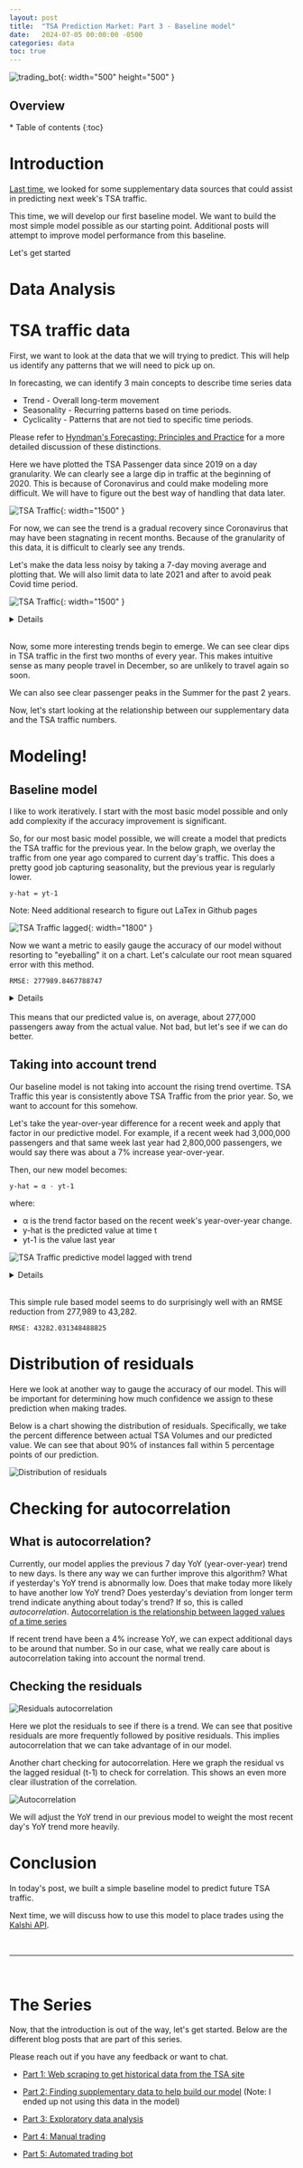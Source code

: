 ```yaml
---
layout: post
title:  "TSA Prediction Market: Part 3 - Baseline model"
date:   2024-07-05 00:00:00 -0500
categories: data
toc: true
---
```


![trading_bot](/assets/tsa_trading_bot/baseline_model_title_image.png){: width="500" height="500" }

<h2> Overview </h2>
* Table of contents
{:toc}

# Introduction
[Last time](https://ferraijv.github.io/posts/data/2024/04/16/tsa-supplementary-data.html), we looked for some
supplementary data sources that could assist in predicting next week's TSA traffic.

This time, we will develop our first baseline model. We want to build the most simple model
possible as our starting point. Additional posts will attempt to improve
model performance from this baseline.

Let's get started

# Data Analysis
# TSA traffic data

First, we want to look at the data that we will trying to predict. This 
will help us identify any patterns that we will need to pick up on.

In forecasting, we can identify 3 main concepts to describe time series data
- Trend - Overall long-term movement
- Seasonality - Recurring patterns based on time periods.
- Cyclicality - Patterns that are not tied to specific time periods.

Please refer to [Hyndman's Forecasting: Principles and Practice](https://otexts.com/fpp2/tspatterns.html)
for a more detailed discussion of these distinctions.

Here we have plotted the TSA Passenger data since 2019 on a day granularity.
We can clearly see a large dip in traffic at the beginning of 2020. This is because
of Coronavirus and could make modeling more difficult. We will have to figure out 
the best way of handling that data later. 

![TSA Traffic](/assets/tsa_trading_bot/tsa_traffic.png){: width="1500" }

For now, we can see the trend is a gradual recovery since Coronavirus
that may have been stagnating in recent months. Because of the granularity
of this data, it is difficult to clearly see any trends. 

Let's make the data less noisy by taking a 7-day moving average and plotting that. 
We will also limit data to late 2021 and after to avoid peak Covid time period.

![TSA Traffic](/assets/tsa_trading_bot/tsa_traffic_post_holiday_dips.png){: width="1500" }

<details>
{% highlight python %}
def plot_tsa_traffic():
    """
    This function loads TSA passenger data from a CSV file, processes the data to calculate a 7-day moving average,
    and then plots this moving average over time. It also highlights specific date ranges (early January to late
    February of each year) on the plot.

    The steps involved are:
    1. Load TSA data from a CSV file.
    2. Rename columns for clarity.
    3. Convert the date column to datetime format.
    4. Filter data to include only dates after September 1, 2021.
    5. Calculate a 7-day moving average of the number of passengers.
    6. Plot the 7-day moving average over time.
    7. Highlight specific date ranges on the plot.
    8. Set the y-axis label and display the plot.
    """

    tsa_data = pd.read_csv("../data/tsa_data.csv", index_col=0)

    # Standardize column names
    tsa_data.rename(columns={"Date": "date", "Numbers": "passengers"}, inplace=True)

    # Get date column in datetime
    tsa_data['date'] = pd.to_datetime(tsa_data['date'],format='%m/%d/%Y')

    # Older data is abnormal because of covid. Only use most recent data
    tsa_data = tsa_data[tsa_data['date'] > '2021-09-01']

    # We need weekly average passengers due to market structure
    tsa_data['passengers_7_day_moving_average'] = tsa_data['passengers'].rolling(window=7).mean()

    plt.figure()
    ax = tsa_data.plot("date", "passengers_7_day_moving_average", legend=False, title="TSA traffic")

    # Highlight specific seasonal dips
    highlight_ranges = [(datetime(2022, 1, 3), datetime(2022, 2, 20)),
                        (datetime(2023, 1, 3), datetime(2023, 2, 20)),
                        (datetime(2024, 1, 3), datetime(2024, 2, 20))]

    for start, end in highlight_ranges:
        plt.axvspan(start, end, facecolor='yellow', alpha=0.5, hatch='/', edgecolor='red', linewidth=2)

    ax.set_ylabel("TSA passengers processed (millions)")

    plt.show()
{% endhighlight %}

</details>
<br>

Now, some more interesting trends begin to emerge. We can see clear dips
in TSA traffic in the first two months of every year. This makes intuitive 
sense as many people travel in December, so are unlikely to travel again 
so soon.

We can also see clear passenger peaks in the Summer for the past 2 years.

Now, let's start looking at the relationship between our supplementary
data and the TSA traffic numbers.

# Modeling!

## Baseline model

I like to work iteratively. I start with the 
most basic model possible and only add complexity if the accuracy improvement is 
significant. 

So, for our most basic model possible, we will create a model that predicts the 
TSA traffic for the previous year. In the below graph, we overlay the traffic 
from one year ago compared to current day's traffic. This does a pretty good job
capturing seasonality, but the previous year is regularly lower.


`y-hat = yt-1`

Note: Need additional research to figure out LaTex in Github pages 

![TSA Traffic lagged](/assets/tsa_trading_bot/tsa_trading_bot_tsa_traffic_lagged.png){: width="1800" }

Now we want a metric to easily gauge the accuracy of our model without
resorting to "eyeballing" it on a chart. Let's calculate our root mean
squared error with this method.

```commandline
RMSE: 277989.8467788747
```

<details>
{% highlight python %}
def get_model_error():
    """
    Calculate the root mean squared error (RMSE) between the actual TSA passenger data and the model predictions.

    Steps:
    1. Load and process the data to create lagged features.
    2. Calculate recent trends and generate predictions.
    3. Drop rows with missing values.
    4. Calculate and print the RMSE.
    """
    # Load and process the data to create lagged features
    tsa_data = lag_passengers()

    # Calculate recent trends and generate predictions
    tsa_data = get_recent_trend(tsa_data)

    # Drop rows with missing values
    tsa_data.dropna(inplace=True)

    rms = root_mean_squared_error(
        tsa_data['passengers_7_day_moving_average'],
        tsa_data['prediction']
    )

    print(f"RMSE: {rms}")

{% endhighlight %}
</details>

<br>
This means that our predicted value is, on average, about 277,000 passengers
away from the actual value. Not bad, but let's see if we can
do better.

## Taking into account trend

Our baseline model is not taking into account the rising trend overtime. TSA Traffic this
year is consistently above TSA Traffic from the prior year. So, we want to account for
this somehow.

Let's take the year-over-year difference for a recent week and apply that factor in our predictive
model. For example, if a recent week had 3,000,000 passengers and that same week last
year had 2,800,000 passengers, we would say there was about a 7% increase year-over-year.

Then, our new model becomes:

`y-hat = α ⋅ yt-1`

where:
 - α is the trend factor based on the recent week's year-over-year change.
 - y-hat is the predicted value at time t
 - yt-1 is the value last year


![TSA Traffic predictive model lagged with trend](/assets/tsa_trading_bot/lagged_trend_predictive_model.png)

<details>
{% highlight python %}
def lag_passengers():
    """
    Load TSA passenger data, process it to create lagged features, and return the processed dataframe.

    Steps:
    1. Load TSA data from a CSV file.
    2. Rename columns for clarity.
    3. Convert the date column to datetime format.
    4. Set the date column as the index and sort the index.
    5. Create a new column with passenger data from the previous year.
    6. Filter data to include only dates after June 1, 2022.
    7. Calculate a 7-day moving average of the number of passengers.
    8. Calculate a 7-day moving average of the previous year's passenger data.
    """
    # Load TSA data
    tsa_data = pd.read_csv("../data/tsa_data.csv", index_col=0)

    # Rename columns for clarity
    tsa_data.rename(columns={"Date": "date", "Numbers": "passengers"}, inplace=True)

    # Convert date column to datetime format
    tsa_data['date'] = pd.to_datetime(tsa_data['date'], format='%m/%d/%Y')

    # Set the date column as the index and sort the index
    tsa_data = tsa_data.set_index('date')
    tsa_data.sort_index(inplace=True)

    # Create a new column with passenger data from the previous year
    tsa_data['previous_year'] = tsa_data['passengers'].shift(365)

    # Filter data to include only dates after June 1, 2022
    tsa_data = tsa_data[tsa_data.index > '2022-06-01']

    # Calculate a 7-day moving average of passengers
    tsa_data['passengers_7_day_moving_average'] = tsa_data['passengers'].rolling(window=7).mean()

    # Calculate a 7-day moving average of the previous year's passenger data
    tsa_data['passengers_7_day_moving_average_previous_year'] = tsa_data['previous_year'].rolling(window=7).mean()

    return tsa_data

def get_recent_trend(tsa_data):
    """
    Calculate recent trends in TSA passenger data and create predictions based on these trends.

    Steps:
    1. Calculate the current trend as the ratio of the 7-day moving average of passengers to the previous year's 7-day moving average.
    2. Create a lagged trend feature.
    3. Generate predictions using the previous year's 7-day moving average and the lagged trend.
    """
    # Calculate the current trend
    tsa_data['current_trend'] = tsa_data['passengers_7_day_moving_average'] / tsa_data[
        'passengers_7_day_moving_average_previous_year']

    # Create a lagged trend feature (Use 2 weeks ago in case data isn't available for previous week
    tsa_data['last_weeks_trend'] = tsa_data['current_trend'].shift(7)

    # Generate predictions using the previous year's 7-day moving average and the lagged trend
    tsa_data['prediction'] = tsa_data['passengers_7_day_moving_average_previous_year'] * tsa_data['last_weeks_trend']

    return tsa_data


def graph_lagged_data():
    """
    Load TSA passenger data, process it to create lagged features and predictions, and plot the results.

    Steps:
    1. Load and process the data to create lagged features.
    2. Calculate recent trends and generate predictions.
    3. Save the processed data to a new CSV file.
    4. Plot the 7-day moving average and the predictions.
    """
    # Load and process the data to create lagged features
    tsa_data = lag_passengers()

    # Calculate recent trends and generate predictions
    tsa_data = get_recent_trend(tsa_data)

    # Save the processed data to a new CSV file
    tsa_data.to_csv("../data/tsa_data_new.csv")

    # Print the first few rows of the dataframe
    print(tsa_data.head())

    # Plot the 7-day moving average and the predictions
    plt.figure(figsize=(12, 6))
    ax = tsa_data['passengers_7_day_moving_average'].plot(label="7-Day Moving Average",
                                                          title="TSA Traffic vs. Predictive Model")
    tsa_data['prediction'].plot(ax=ax, label="7-Day Moving Prediction")

    # Set the y-axis label
    ax.set_ylabel("TSA Passengers Processed (millions)")

    # Add legend
    ax.legend()

    # Show the plot
    plt.show()

{% endhighlight %}

</details>

<br>

This simple rule based model seems to do surprisingly well with an RMSE reduction from 277,989 to 43,282.

`RMSE: 43282.031348488825`

# Distribution of residuals

Here we look at another way to gauge the accuracy of our model. This
will be important for determining how much confidence we assign 
to these prediction when making trades. 

Below is a chart showing the distribution of residuals. Specifically, we take the
percent difference between actual TSA Volumes and our predicted value. We can see that
about 90% of instances fall within 5 percentage points
of our prediction. 

![Distribution of residuals](/assets/tsa_trading_bot/distribution_of_percent_errors.webp)


# Checking for autocorrelation

## What is autocorrelation?

Currently, our model applies the previous 7 day YoY (year-over-year) trend to new days. Is there any way we can further improve
this algorithm? What if yesterday's YoY trend is abnormally low. Does that make today more likely to have another
low YoY trend? Does yesterday's deviation from longer term trend indicate anything about today's trend? If so, 
this is called _autocorrelation_. [Autocorrelation is the relationship between
lagged values of a time series](https://otexts.com/fpp3/acf.html#acf)

If recent trend have been a 4% increase YoY, we can expect additional days
to be around that number. So in our case, what we really care about is 
autocorrelation taking into account the normal trend. 

## Checking the residuals

![Residuals autocorrelation](/assets/tsa_trading_bot/residuals_autocorrelation.webp)

Here we plot the residuals to see if there is a trend. We can see that positive
residuals are more frequently followed by positive residuals. This implies autocorrelation
that we can take advantage of in our model.

Another chart checking for autocorrelation. Here we graph the residual
vs the lagged residual (t-1) to check for correlation. This shows an even more
clear illustration of the correlation.

![Autocorrelation](/assets/tsa_trading_bot/residual_vs_lagged_residual.webp)

We will adjust the YoY trend in our previous model to weight the most
recent day's YoY trend more heavily. 

# Conclusion

In today's post, we built a simple baseline model to predict future TSA traffic.

Next time, we will discuss how to use this model to place trades using the [Kalshi API](https://www.kalshi.com/sign-up/?referral=c9d2b0f1-b339-4878-b61c-65c4e7002b51).

<br>

___

<br>

# The Series

Now, that the introduction is out of the way, let's get started. Below
are the different blog posts that are part of this series. 

Please reach out if you have any feedback or want to chat.

* [Part 1: Web scraping to get historical data from the TSA site](/posts/data/2024/04/14/tsa-web-scraping.html) 

* [Part 2: Finding supplementary data to help build our model](/posts/data/2024/04/16/tsa-supplementary-data.html) (Note: I ended up not using this data in the model)

* [Part 3: Exploratory data analysis](/posts/data/2024/07/05/tsa-exploratory-analysis.html)

* [Part 4: Manual trading](/posts/data/2024/07/28/tsa-trading-rules.html)

* [Part 5: Automated trading bot](/posts/data/2024/09/08/kalshi-tsa-trading-automated-bot.html)

